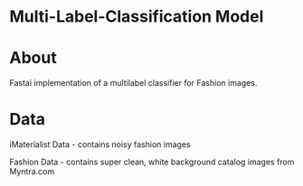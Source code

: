 # Multi-Label-Classification Model
# About

Fastai implementation of a multilabel classifier for Fashion images.

# Data

iMaterialist Data - contains noisy fashion images

Fashion Data - contains super clean, white background catalog images from Myntra.com
